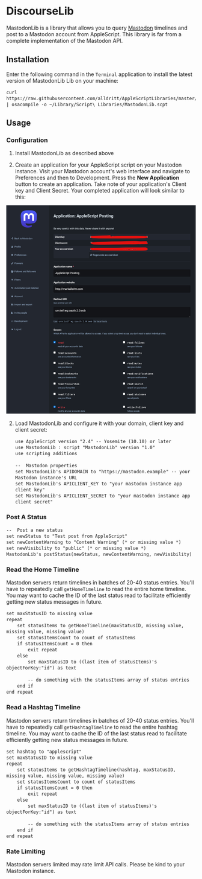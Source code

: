 
# DiscourseLib

MastodonLib is a library that allows you to query [Mastodon](https://joinmastodon.org) timelines and post to a Mastodon account from AppleScript.  This library is far from a complete implementation of the Mastodon API.  

## Installation

Enter the following command in the `Terminal` application to install the latest version of MastodonLib Lib on your machine:

~~~~
curl https://raw.githubusercontent.com/alldritt/AppleScriptLibraries/master/MastodonLib.applescript | osacompile -o ~/Library/Script\ Libraries/MastodonLib.scpt
~~~~

## Usage

### Configuration

1. Install MastodonLib as described above

2. Create an application for your AppleScript script on your Mastodon instance.  Visit your Mastodon account's web interface and navigate to Preferences and then to Development.  Press the **New Application** button to create an application.  Take note of your application's Client key and Client Secret.  Your completed application will look similar to this:

  ![Mastodon App Settings](screenshots/MastodonApp.png)

2. Load MastodonLib and configure it with your domain, client key and client secret:

	~~~~
	use AppleScript version "2.4" -- Yosemite (10.10) or later
	use MastodonLib : script "MastodonLib" version "1.0"
	use scripting additions
	
	--	Mastodon properties
	set MastodonLib's APIDOMAIN to "https://mastodon.example" -- your Mastodon instance's URL
	set MastodonLib's APICLIENT_KEY to "your mastodon instance app client key"
	set MastodonLib's APICLIENT_SECRET to "your mastodon instance app client secret"
	~~~~

### Post A Status

~~~
--	Post a new status
set newStatus to "Test post from AppleScript"
set newContentWarning to "Content Warning" (* or missing value *) 
set newVisibility to "public" (* or missing value *)
MastodonLib's postStatus(newStatus, newContentWarning, newVisibility)
~~~

### Read the Home Timeline

Mastodon servers return timelines in batches of 20-40 status entries.  You'll have to repeatedly call `getHomeTimeline` to read the entire home timeline.  You may want to cache the ID of the last status read to facilitate efficiently getting new status messages in future.

~~~
set maxStatusID to missing value
repeat
	set statusItems to getHomeTimeline(maxStatusID, missing value, missing value, missing value)
	set statusItemsCount to count of statusItems
	if statusItemsCount = 0 then
		exit repeat
	else
		set maxStatusID to ((last item of statusItems)'s objectForKey:"id") as text

		-- do something with the statusItems array of status entries		
	end if
end repeat
~~~

### Read a Hashtag Timeline

Mastodon servers return timelines in batches of 20-40 status entries.  You'll have to repeatedly call `getHashtagTimeline` to read the entire hashtag timeline.  You may want to cache the ID of the last status read to facilitate efficiently getting new status messages in future.

~~~
set hashtag to "applescript"
set maxStatusID to missing value
repeat
	set statusItems to getHashtagTimeline(hashtag, maxStatusID, missing value, missing value, missing value)
	set statusItemsCount to count of statusItems
	if statusItemsCount = 0 then
		exit repeat
	else
		set maxStatusID to ((last item of statusItems)'s objectForKey:"id") as text

		-- do something with the statusItems array of status entries		
	end if
end repeat
~~~

### Rate Limiting

Mastodon servers limited may rate limit API calls.  Please be kind to your Mastodon instance.

